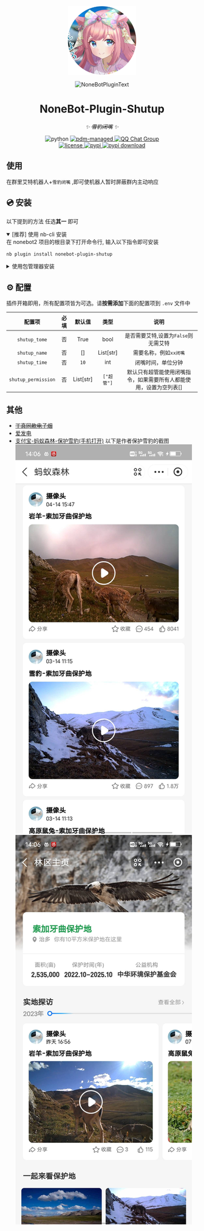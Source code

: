 <!-- markdownlint-disable MD026 MD031 MD033 MD036 MD041 -->

<div align="center">

<a href="https://v2.nonebot.dev/store">
  <img src="https://raw.githubusercontent.com/Agnes4m/nonebot_plugin_l4d2_server/main/image/logo.png" width="180" height="180" alt="NoneBotPluginLogo">
</a>

<p>
  <img src="https://raw.githubusercontent.com/A-kirami/nonebot-plugin-template/resources/NoneBotPlugin.svg" width="240" alt="NoneBotPluginText">
</p>

# NoneBot-Plugin-Shutup

_✨ ~~雪豹闭嘴~~ ✨_

<img src="https://img.shields.io/badge/python-3.8+-blue.svg" alt="python">
<a href="https://pdm.fming.dev">
  <img src="https://img.shields.io/badge/pdm-managed-blueviolet" alt="pdm-managed">
</a>
<a href="https://jq.qq.com/?_wv=1027&k=HdjoCcAe">
  <img src="https://img.shields.io/badge/QQ%E7%BE%A4-424506063-orange" alt="QQ Chat Group">
</a>

<br />

<a href="./LICENSE">
  <img src="https://img.shields.io/github/license/Agnes4m/nonebot_plugin_pjsk.svg" alt="license">
</a>
<a href="https://pypi.python.org/pypi/nonebot-plugin-shutup">
  <img src="https://img.shields.io/pypi/v/nonebot-plugin-shutup.svg" alt="pypi">
</a>
<a href="https://pypi.python.org/pypi/nonebot-plugin-shutup">
  <img src="https://img.shields.io/pypi/dm/nonebot-plugin-shutup" alt="pypi download">
</a>

</div>

## 使用

在群里艾特机器人+`雪豹闭嘴` ,即可使机器人暂时屏蔽群内主动响应

## 💿 安装

以下提到的方法 任选**其一** 即可

<details open>
<summary>[推荐] 使用 nb-cli 安装</summary>
在 nonebot2 项目的根目录下打开命令行, 输入以下指令即可安装

```bash
nb plugin install nonebot-plugin-shutup
```

</details>

<details>
<summary>使用包管理器安装</summary>
在 nonebot2 项目的插件目录下, 打开命令行, 根据你使用的包管理器, 输入相应的安装命令

<details>
<summary>pip</summary>

```bash
pip install nonebot-plugin-shutup
```

</details>
<details>
<summary>pdm</summary>

```bash
pdm add nonebot-plugin-shutup
```

</details>
<details>
<summary>poetry</summary>

```bash
poetry add nonebot-plugin-shutup
```

</details>
<details>
<summary>conda</summary>

```bash
conda install nonebot-plugin-shutup
```

</details>

打开 nonebot2 项目根目录下的 `pyproject.toml` 文件, 在 `[tool.nonebot]` 部分的 `plugins` 项里追加写入

```toml
[tool.nonebot]
plugins = [
    # ...
    "nonebot_plugin_shutup"
]
```

</details>

## ⚙️ 配置

插件开箱即用，所有配置项皆为可选。请**按需添加**下面的配置项到 `.env` 文件中

|        配置项        | 必填 | 默认值  |     类型  |                                                  说明                                                              |
| :------------------: | :--: | :-----: |  :-------: | :---------------------------: |
| `shutup_tome` |  否  |   True   | bool |    是否需要艾特,设置为`False`则无需艾特   |
|  `shutup_name`  |  否  |   []   | List[str] |  需要名称，例如`xx闭嘴`        |
| `shutup_time`  |  否  | `10` | int | 闭嘴时间，单位分钟 |
| `shutup_permission` |  否  | List[str] | `["超管"]`  |    默认只有超管能使用闭嘴指令，如果需要所有人都能使用，设置为空列表[]    |

## 其他

- ~~[丁真同款电子烟](http://dian-zi-yan.com/index-cn.html)~~
- [爱发电](https://afdian.net/a/agnes_digital)
- [支付宝-蚂蚁森林-保护雪豹(手机打开)](https://render.alipay.com/p/s/i/?scheme=alipays%3A%2F%2Fplatformapi%2Fstartapp%3FappId%3D60000002%26url%3Dhttps%253A%252F%252Frender.alipay.com%252Fp%252Fyuyan%252F180020380000000248%252Fforest_home.html%253FcaprMode%253Dsync%2526forestId%253D4700082%26pullRefresh%3DNO%26canPullDown%3DNO%26backgroundColor%3D1381653%26transparentTitle%3Dauto%26source%3Dfxshexiangtoubaohudi%26fxzjshareChinfo%3Dch_share__chsub_CopyLink%26chInfo%3Dch_share__chsub_CopyLink%26apshareid%3D85c04233-69a5-4394-bd57-8d1c67a240f0%26shareBizType%3DztokenV0_kMglUpIE) 以下是作者保护雪豹的截图
![xuebao1](./img/xuebao1.jpg) ![xuebao2](./img/xuebao2.jpg)